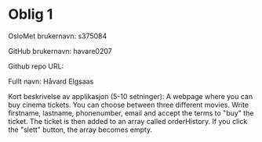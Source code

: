 Oblig 1
=======
OsloMet brukernavn: s375084

GitHub brukernavn: havare0207

Github repo URL: 

Fullt navn: Håvard Elgsaas

Kort beskrivelse av applikasjon (5-10 setninger): 
A webpage where you can buy cinema tickets.
You can choose between three different movies.
Write firstname, lastname, phonenumber, email and accept the terms to "buy" the ticket. 
The ticket is then added to an array called orderHistory.
If you click the "slett" button, the array becomes empty. 
